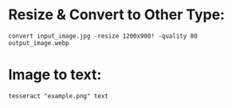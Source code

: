 # Resize & Convert to Other Type:

`convert input_image.jpg -resize 1200x900! -quality 80 output_image.webp`

# Image to text:

`tesseract "example.png" text`
